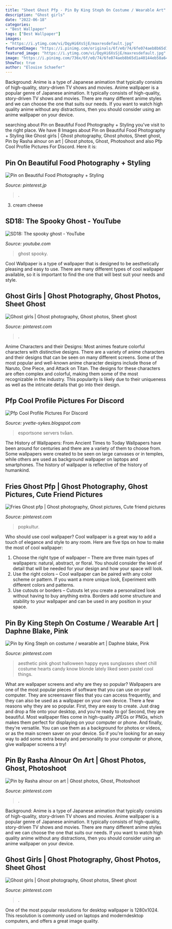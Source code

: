 ```yaml
---
title: "Sheet Ghost Pfp - Pin By King Steph On Costume / Wearable Art"
description: "Ghost girls"
date: "2022-06-18"
categories:
- "Best Wallpaper"
tags: ["Best Wallpaper"]
images:
- "https://i.ytimg.com/vi/DqyHi6XsSjE/maxresdefault.jpg"
featuredImage: "https://i.pinimg.com/originals/6f/e0/74/6fe074aeb8b65d1a40144eb58a645ed8.jpg"
featured_image: "https://i.ytimg.com/vi/DqyHi6XsSjE/maxresdefault.jpg"
image: "https://i.pinimg.com/736x/6f/e0/74/6fe074aeb8b65d1a40144eb58a645ed8.jpg"
ShowToc: true
author: "Elouise Schaefer"
---
```



Background: Anime is a type of Japanese animation that typically consists of high-quality, story-driven TV shows and movies.
Anime wallpaper is a popular genre of Japanese animation. It typically consists of high-quality, story-driven TV shows and movies. There are many different anime styles and we can choose the one that suits our needs. If you want to watch high quality anime without any distractions, then you should consider using an anime wallpaper on your device.

	

		
searching about Pin on Beautiful Food Photography + Styling you've visit to the right place. We have 8 Images about Pin on Beautiful Food Photography + Styling like Ghost girls | Ghost photography, Ghost photos, Sheet ghost, Pin by Rasha alnour on art | Ghost photos, Ghost, Photoshoot and also Pfp Cool Profile Pictures For Discord. Here it is:
		
    
## Pin On Beautiful Food Photography + Styling

<img loading=lazy src="https://i.pinimg.com/originals/75/81/e5/7581e58221dcb7a4a8eb09d08fdb44d6.jpg" onerror="this.onerror=null;this.src='https://tse3.mm.bing.net/th?id=OIP.vQbL30Bq7JqJIn-jJ846qAAAAA&amp;pid=15.1';" alt="Pin on Beautiful Food Photography + Styling">

_Source: pinterest.jp_

>. 

	

3. cream cheese 

    
## SD18: The Spooky Ghost - YouTube

<img loading=lazy src="https://i.ytimg.com/vi/DqyHi6XsSjE/maxresdefault.jpg" onerror="this.onerror=null;this.src='https://tse4.mm.bing.net/th?id=OIP.8OzhGEZHcXvJA6pVKfIUvwHaEK&amp;pid=15.1';" alt="SD18: The spooky ghost - YouTube">

_Source: youtube.com_

>ghost spooky. 

	

Cool Wallpaper is a type of wallpaper that is designed to be aesthetically pleasing and easy to use. There are many different types of cool wallpaper available, so it is important to find the one that will best suit your needs and style.

    
## Ghost Girls | Ghost Photography, Ghost Photos, Sheet Ghost

<img loading=lazy src="https://i.pinimg.com/originals/6f/e0/74/6fe074aeb8b65d1a40144eb58a645ed8.jpg" onerror="this.onerror=null;this.src='https://tse1.mm.bing.net/th?id=OIP.OUZhgNNJnHcHTyJBqd95nQHaH9&amp;pid=15.1';" alt="Ghost girls | Ghost photography, Ghost photos, Sheet ghost">

_Source: pinterest.com_

>. 

	

Anime Characters and their Designs: Most animes feature colorful characters with distinctive designs.
There are a variety of anime characters and their designs that can be seen on many different screens. Some of the most popular and well-known anime character designs include those of Naruto, One Piece, and Attack on Titan. The designs for these characters are often complex and colorful, making them some of the most recognizable in the industry. This popularity is likely due to their uniqueness as well as the intricate details that go into their design.

    
## Pfp Cool Profile Pictures For Discord

<img loading=lazy src="https://www.techjunkie.com/wp-content/uploads/2018/05/best-discord-bots-medalbot.png" onerror="this.onerror=null;this.src='https://tse4.mm.bing.net/th?id=OIP.wUyP2CisihZOIZ9q7kWDsAHaHa&amp;pid=15.1';" alt="Pfp Cool Profile Pictures For Discord">

_Source: yvette-sykes.blogspot.com_

>esportsone servers tvåan. 

	

The History of Wallpapers: From Ancient Times to Today
Wallpapers have been around for centuries and there are a variety of them to choose from. Some wallpapers were created to be seen on large canvases or in temples, while others are used as background wallpaper on laptops and smartphones. The history of wallpaper is reflective of the history of humankind.

    
## Fries Ghost Pfp | Ghost Photography, Ghost Pictures, Cute Friend Pictures

<img loading=lazy src="https://i.pinimg.com/236x/ef/4e/f6/ef4ef69b42849d99fafdb0da147178f4.jpg?nii=t" onerror="this.onerror=null;this.src='https://tse4.mm.bing.net/th?id=OIP.JLDKy5b1wrYoQXUiIhNgtQAAAA&amp;pid=15.1';" alt="Fries Ghost pfp | Ghost photography, Ghost pictures, Cute friend pictures">

_Source: pinterest.com_

>popkultur. 

	

Who should use cool wallpaper?
Cool wallpaper is a great way to add a touch of elegance and style to any room. Here are five tips on how to make the most of cool wallpaper: 
1) Choose the right type of wallpaper – There are three main types of wallpapers: natural, abstract, or floral. You should consider the level of detail that will be needed for your design and how your space will look. 
2) Use the right colors – Cool wallpaper can be paired with any color scheme or pattern. If you want a more unique look, Experiment with different colors and patterns. 
3) Use cutouts or borders – Cutouts let you create a personalized look without having to buy anything extra. Borders add some structure and stability to your wallpaper and can be used in any position in your space.

    
## Pin By King Steph On Costume / Wearable Art | Daphne Blake, Pink

<img loading=lazy src="https://i.pinimg.com/736x/90/9e/cb/909ecbabf0f4518a5ce95644e6dc9c94--aesthetic-blonde-pink-aesthetic-tumblr.jpg" onerror="this.onerror=null;this.src='https://tse4.mm.bing.net/th?id=OIP.CLVpypl-x59d_OusRqHtEAHaGL&amp;pid=15.1';" alt="Pin by King Steph on costume / wearable art | Daphne blake, Pink">

_Source: pinterest.com_

>aesthetic pink ghost halloween happy eyes sunglasses sheet chill costume hearts candy know blonde lately liked seen pastel cool things. 

	

What are wallpaper screens and why are they so popular?
Wallpapers are one of the most popular pieces of software that you can use on your computer. They are screensaver files that you can access frequently, and they can also be used as a wallpaper on your own device. There a few reasons why they are so popular. First, they are easy to create. Just drag and drop a file onto your desktop, and you're ready to go! Second, they are beautiful. Most wallpaper files come in high-quality JPEGs or PNGs, which makes them perfect for displaying on your computer or phone. And finally, they're versatile. You can use them as a background for photos or videos, or as the main screen saver on your device. So if you're looking for an easy way to add some extra beauty and personality to your computer or phone, give wallpaper screens a try!

    
## Pin By Rasha Alnour On Art | Ghost Photos, Ghost, Photoshoot

<img loading=lazy src="https://i.pinimg.com/736x/ad/19/70/ad1970a9f59aaf493adbfd9446984ab5.jpg" onerror="this.onerror=null;this.src='https://tse4.mm.bing.net/th?id=OIP._MXMwsuDkoj5kF56ttCuxQHaJ3&amp;pid=15.1';" alt="Pin by Rasha alnour on art | Ghost photos, Ghost, Photoshoot">

_Source: pinterest.com_

>. 

	

Background: Anime is a type of Japanese animation that typically consists of high-quality, story-driven TV shows and movies.
Anime wallpaper is a popular genre of Japanese animation. It typically consists of high-quality, story-driven TV shows and movies. There are many different anime styles and we can choose the one that suits our needs. If you want to watch high quality anime without any distractions, then you should consider using an anime wallpaper on your device.

    
## Ghost Girls | Ghost Photography, Ghost Photos, Sheet Ghost

<img loading=lazy src="https://i.pinimg.com/736x/6f/e0/74/6fe074aeb8b65d1a40144eb58a645ed8.jpg" onerror="this.onerror=null;this.src='https://tse3.mm.bing.net/th?id=OIP.ngg2mGQfKBVlkHBEAiVdkgHaH8&amp;pid=15.1';" alt="Ghost girls | Ghost photography, Ghost photos, Sheet ghost">

_Source: pinterest.com_

>. 

	

One of the most popular resolutions for desktop wallpaper is 1280x1024. This resolution is commonly used on laptops and moderndesktop computers, and offers a great image quality.

